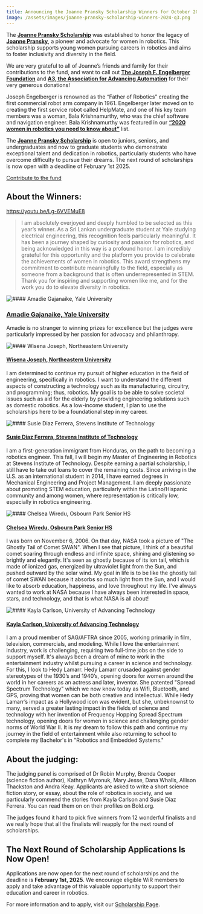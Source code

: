```yaml
---
title: Announcing the Joanne Pransky Scholarship Winners for October 2024
image: /assets/images/joanne-pransky-scholarship-winners-2024-q3.png
---
```

The **[Joanne Pransky Scholarship](https://bold.org/funds/women-in-robotics-scholarship-fund/)** was established to honor the legacy of **[Joanne Pransky](https://en.wikipedia.org/wiki/Joanne_Pransky)**, a pioneer and advocate for women in robotics. This scholarship supports young women pursuing careers in robotics and aims to foster inclusivity and diversity in the field.

We are very grateful to all of Joanne’s friends and family for their contributions to the fund, and want to call out **[The Joseph F. Engelberger Foundation](https://www.automate.org/robotics/engelberger/the-joseph-f-engelberger-foundation-robotics-grants)** and **[A3, the Association for Advancing Automation](https://www.automate.org/robotics)** for their very generous donations!

Joseph Engelberger is renowned as the “Father of Robotics” creating the first commercial robot arm company in 1961. Engelberger later moved on to creating the first service robot called HelpMate, and one of his key team members was a woman, Bala Krishnamurthy, who was the chief software and navigation engineer. Bala Krishnamurthy was featured in our **[“2020 women in robotics you need to know about”](https://svrobo.org/30-women-in-robotics-you-need-to-know-about-2020-robohub/)** list.

The **[Joanne Pransky Scholarship](https://bold.org/scholarships/joanne-pransky-celebration-of-women-in-robotics/)** is open to juniors, seniors, and undergraduates and now to graduate students who demonstrate exceptional talent and dedication in robotics, particularly students who have overcome difficulty to pursue their dreams. The next round of scholarships is now open with a deadline of February 1st 2025.

[Contribute to the fund](https://bold.org/funds/women-in-robotics-scholarship-fund/)

## About the Winners:

<https://youtu.be/Lg-6VVEMuE8>

> I am absolutely overjoyed and deeply humbled to be selected as this year’s winner. As a Sri Lankan undergraduate student at Yale studying electrical engineering, this recognition feels particularly meaningful. It has been a journey shaped by curiosity and passion for robotics, and being acknowledged in this way is a profound honor. I am incredibly grateful for this opportunity and the platform you provide to celebrate the achievements of women in robotics. This award strengthens my commitment to contribute meaningfully to the field, especially as someone from a background that is often underrepresented in STEM. Thank you for inspiring and supporting women like me, and for the work you do to elevate diversity in robotics.

![](/assets/images/screenshot-2024-10-01-at-3.15.45 pm.png "#### Amadie Gajanaike, Yale University")

### [Amadie Gajanaike, Yale University](https://app.bold.org/students/amadie-gajanaike-1/)

[](https://app.bold.org/students/amadie-gajanaike-1/)Amadie is no stranger to winning prizes for excellence but the judges were particularly impressed by her passion for advocacy and philanthropy.

![](/assets/images/screenshot-2024-10-01-at-3.15.21 pm.png "#### Wisena Joseph, Northeastern University")

#### [Wisena Joseph, Northeastern University](https://app.bold.org/students/wisena-joseph/)

[](https://app.bold.org/students/wisena-joseph/)I am determined to continue my pursuit of higher education in the field of engineering, specifically in robotics. I want to understand the different aspects of constructing a technology such as its manufacturing, circuitry, and programming; thus, robotics. My goal is to be able to solve societal issues such as aid for the elderly by providing engineering solutions such as domestic robotics. As a low-income student, I plan to use the scholarships here to be a foundational step in my career.

![](/assets/images/screenshot-2024-10-01-at-3.15.32 pm.png "#### Susie Diaz Ferrera, Stevens Institute of Technology")

#### [Susie Diaz Ferrera, Stevens Institute of Technology](https://app.bold.org/students/susie-diaz-ferrera/)

[](https://app.bold.org/students/susie-diaz-ferrera/)I am a first-generation immigrant from Honduras, on the path to becoming a robotics engineer. This fall, I will begin my Master of Engineering in Robotics at Stevens Institute of Technology. Despite earning a partial scholarship, I still have to take out loans to cover the remaining costs. Since arriving in the U.S. as an international student in 2014, I have earned degrees in Mechanical Engineering and Project Management. I am deeply passionate about promoting STEM education, particularly within the Latino/Hispanic community and among women, where representation is critically low, especially in robotics engineering. 

![](/assets/images/screenshot-2024-10-01-at-3.16.07 pm.png "#### Chelsea Wiredu, Osbourn Park Senior HS")

#### [Chelsea Wiredu, Osbourn Park Senior HS](https://app.bold.org/students/chelsea-wiredu/)

[](https://app.bold.org/students/chelsea-wiredu/)I was born on November 6, 2006. On that day, NASA took a picture of "The Ghostly Tail of Comet SWAN". When I see that picture, I think of a beautiful comet soaring through endless and infinite space, shining and glistening so brightly and elegantly. It's seen as ghostly because of its ion tail, which is made of ionized gas, energized by ultraviolet light from the Sun, and pushed outward by the solar wind. My goal in life is to be like the ghostly tail of comet SWAN because it absorbs so much light from the Sun, and I would like to absorb education, happiness, and love throughout my life. I've always wanted to work at NASA because I have always been interested in space, stars, and technology, and that is what NASA is all about!

![](/assets/images/screenshot-2024-10-01-at-3.16.26 pm.png "#### Kayla Carlson, University of Advancing Technology")

#### [Kayla Carlson, University of Advancing Technology](https://app.bold.org/students/kayla-carlson-99/)

I am a proud member of SAG/AFTRA since 2005, working primarily in film, television, commercials, and modeling. While I love the entertainment industry, work is challenging, requiring two full-time jobs on the side to support myself. It's always been a dream of mine to work in the entertainment industry whilst pursuing a career in science and technology. For this, I look to Hedy Lamarr. Hedy Lamarr crusaded against gender stereotypes of the 1930’s and 1940’s, opening doors for women around the world in her careers as an actress and later, inventor. She patented "Spread Spectrum Technology" which we now know today as Wifi, Bluetooth, and GPS, proving that women can be both creative and intellectual. While Hedy Lamarr’s impact as a Hollywood icon was evident, but she, unbeknownst to many, served a greater lasting impact in the fields of science and technology with her invention of Frequency Hopping Spread Spectrum technology, opening doors for women in science and challenging gender norms of World War II. It is my dream to follow this path and continue my journey in the field of entertainment while also returning to school to complete my Bachelor's in "Robotics and Embedded Systems."



## About the judging:

The judging panel is comprised of Dr Robin Murphy, Brenda Cooper (science fiction author), Kathryn Myronuk, Mary Jesse, Dana Whalls, Allison Thackston and Andra Keay. Applicants are asked to write a short science fiction story, or essay, about the role of robotics in society, and we particularly commend the stories from Kayla Carlson and Susie Diaz Ferrera. You can read them on on their profiles on Bold.org.

The judges found it hard to pick five winners from 12 wonderful finalists and we really hope that all the finalists will reapply for the next round of scholarships.


## The Next Round of Scholarship Applications Is Now Open!

Applications are now open for the next round of scholarships and the deadline is **February 1st, 2025**. We encourage eligible WiR members to apply and take advantage of this valuable opportunity to support their education and career in robotics.

For more information and to apply, visit our [Scholarship Page](https://bold.org/scholarships/joanne-pransky-celebration-of-women-in-robotics/).